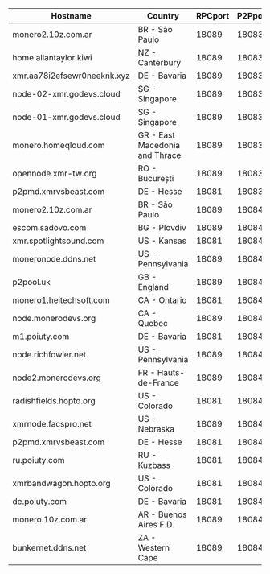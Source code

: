 Hostname | Country | RPCport | P2Pport
--- | --- | --- | ---
monero2.10z.com.ar | BR - São Paulo | 18089 | 18083
home.allantaylor.kiwi | NZ - Canterbury | 18089 | 18083
xmr.aa78i2efsewr0neeknk.xyz | DE - Bavaria | 18089 | 18083
node-02-xmr.godevs.cloud | SG - Singapore | 18089 | 18083
node-01-xmr.godevs.cloud | SG - Singapore | 18089 | 18083
monero.homeqloud.com | GR - East Macedonia and Thrace | 18089 | 18083
opennode.xmr-tw.org | RO - București | 18089 | 18083
p2pmd.xmrvsbeast.com | DE - Hesse | 18081 | 18083
monero2.10z.com.ar | BR - São Paulo | 18089 | 18084
escom.sadovo.com | BG - Plovdiv | 18089 | 18084
xmr.spotlightsound.com | US - Kansas | 18081 | 18084
moneronode.ddns.net | US - Pennsylvania | 18089 | 18084
p2pool.uk | GB - England | 18089 | 18084
monero1.heitechsoft.com | CA - Ontario | 18081 | 18084
node.monerodevs.org | CA - Quebec | 18089 | 18084
m1.poiuty.com | DE - Bavaria | 18081 | 18084
node.richfowler.net | US - Pennsylvania | 18089 | 18084
node2.monerodevs.org | FR - Hauts-de-France | 18089 | 18084
radishfields.hopto.org | US - Colorado | 18081 | 18084
xmrnode.facspro.net | US - Nebraska | 18089 | 18084
p2pmd.xmrvsbeast.com | DE - Hesse | 18081 | 18084
ru.poiuty.com | RU - Kuzbass | 18081 | 18084
xmrbandwagon.hopto.org | US - Colorado | 18081 | 18084
de.poiuty.com | DE - Bavaria | 18081 | 18084
monero.10z.com.ar | AR - Buenos Aires F.D. | 18089 | 18084
bunkernet.ddns.net | ZA - Western Cape | 18089 | 18084
